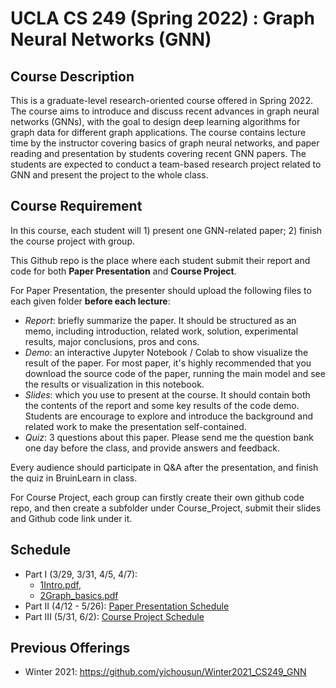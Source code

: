 # UCLA CS 249 (Spring 2022) : Graph Neural Networks (GNN)

## Course Description

This is a graduate-level research-oriented course offered in Spring 2022. The course aims to introduce and discuss recent advances in graph neural networks (GNNs), with the goal to design deep learning algorithms for graph data for different graph applications. The course contains lecture time by the instructor covering basics of graph neural networks, and paper reading and presentation by students covering recent GNN papers. The students are expected to conduct a team-based research project related to GNN and present the project to the whole class.

## Course Requirement

In this course, each student will 1) present one GNN-related paper; 2) finish the course project with group. 

This Github repo is the place where each student submit their report and code for both **Paper Presentation** and **Course Project**.

For Paper Presentation, the presenter should upload the following files to each given folder **before each lecture**:

- *Report*: briefly summarize the paper. It should be structured as an memo, including introduction, related work, solution, experimental results, major conclusions, pros and cons. 
- *Demo*: an interactive Jupyter Notebook / Colab to show visualize the result of the paper. For most paper, it's highly recommended that you download the source code of the paper, running the main model and see the results or visualization in this notebook.
- *Slides*: which you use to present at the course. It should contain both the contents of the report and some key results of the code demo. Students are encourage to explore and introduce the background and related work to make the presentation self-contained.
- *Quiz*: 3 questions about this paper. Please send me the question bank one day before the class, and provide answers and feedback.

Every audience should participate in Q&A after the presentation, and finish the quiz in BruinLearn in class.

For Course Project, each group can firstly create their own github code repo, and then create a subfolder under Course_Project, submit their slides and Github code link under it.

## Schedule
- Part I (3/29, 3/31, 4/5, 4/7): 
  - <a href = "http://web.cs.ucla.edu/~yzsun/classes/2022Winter_CS249/01Intro.pdf">1Intro.pdf</a>, 
  - <a href= "http://web.cs.ucla.edu/~yzsun/classes/2022Winter_CS249/02Graph_basics.pdf">2Graph_basics.pdf</a> 
- Part II (4/12 - 5/26): <a href = "/Paper_Presentation">Paper Presentation Schedule</a>
- Part III (5/31, 6/2): <a href = "/Course_Project">Course Project Schedule</a>

## Previous Offerings
- Winter 2021: https://github.com/yichousun/Winter2021_CS249_GNN
